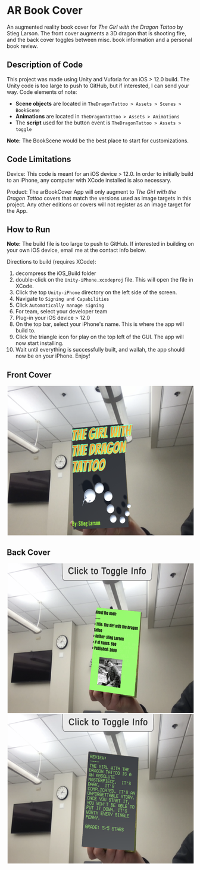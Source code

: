 # AR Book Cover
An augmented reality book cover for *The Girl with the Dragon Tattoo* by Stieg Larson. The front cover augments a 3D dragon that is shooting fire, and the back cover toggles between misc. book information and a personal book review. 

## Description of Code
This project was made using Unity and Vuforia for an iOS > 12.0 build. The Unity code is too large to push to GitHub, but if interested, I can send your way. Code elements of note:
- **Scene objects** are located in `TheDragonTattoo > Assets > Scenes > BookScene`
- **Animations** are located in `TheDragonTattoo > Assets > Animations`
- The **script** used for the button event is `TheDragonTattoo > Assets > toggle`

**Note:** The BookScene would be the best place to start for customizations.


## Code Limitations
Device:
This code is meant for an iOS device > 12.0. In order to initially build to an iPhone, any computer with XCode installed is also necessary.

Product:
The arBookCover App will only augment to *The Girl with the Dragon Tattoo* covers that match the versions used as image targets in this project. Any other editions or covers will not register as an image target for the App.

## How to Run
**Note:** The build file is too large to push to GitHub. If interested in building on your own iOS device, email me at the contact info below.

Directions to build (requires XCode):
1. decompress the iOS_Build folder
2. double-click on the `Unity-iPhone.xcodeproj` file. This will open the file in XCode.
3. Click the top `Unity-iPhone` directory on the left side of the screen.
4. Navigate to `Signing and Capabilities`
5. Click `Automatically manage signing`
6. For team, select your developer team
7. Plug-in your iOS device > 12.0
8. On the top bar, select your iPhone's name. This is where the app will build to.
9. Click the triangle icon for play on the top left of the GUI. The app will now start installing.
10. Wait until everything is successfully built, and wallah, the app should now be on your iPhone. Enjoy!

## Front Cover

<p align="center">
<img src="Deliverables/Front_Cover.png" width="500" height="400" />
</p>

## Back Cover
<p align="center">
<img src="Deliverables/Back_Cover_View1.png" width="500" height="400">   <img src="Deliverables/Back_Cover_View2.png" width="500" height="400">
  </p>
